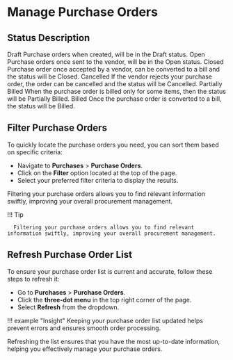 # Manage Purchase Orders

## **Status Description**

Draft Purchase orders when created, will be in the Draft status.
Open Purchase orders once sent to the vendor, will be in the Open status.
Closed Purchase order once accepted by a vendor, can be converted to a bill and the status will be Closed.
Cancelled If the vendor rejects your purchase order, the order can be cancelled and the status will be Cancelled.
Partially Billed When the purchase order is billed only for some items, then the status will be Partially Billed.
Billed Once the purchase order is converted to a bill, the status will be Billed.

## **Filter Purchase Orders**

To quickly locate the purchase orders you need, you can sort them based on specific criteria:

- Navigate to **Purchases** > **Purchase Orders**.
- Click on the **Filter** option located at the top of the page.
- Select your preferred filter criteria to display the results.

Filtering your purchase orders allows you to find relevant information swiftly, improving your overall procurement management.

!!! Tip

      Filtering your purchase orders allows you to find relevant information swiftly, improving your overall procurement management.

## **Refresh Purchase Order List**

To ensure your purchase order list is current and accurate, follow these steps to refresh it:

- Go to **Purchases** > **Purchase Orders**.
- Click the **three-dot menu** in the top right corner of the page.
- Select **Refresh** from the dropdown.

!!! example "Insight"
Keeping your purchase order list updated helps prevent errors and ensures smooth order processing.

Refreshing the list ensures that you have the most up-to-date information, helping you effectively manage your purchase orders.
